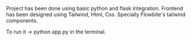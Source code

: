 Project has been done using basic python and flask integration. Frontend has been designed using Tailwind, Html, Css. Specially Flowbite's tailwind components.

To run it -> python app.py in the terminal.
